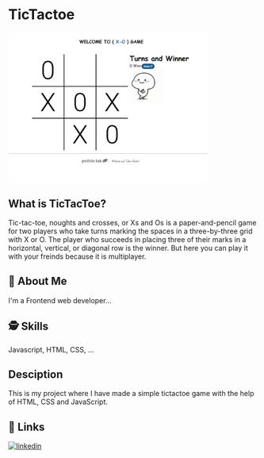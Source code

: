 
# TicTactoe

<img align="center" width="80%" src="https://github.com/MhmdTahaSheRif/X-O-GAME/blob/main/img/Screenshot 2024-12-11 133134.png">

## What is TicTacToe?
Tic-tac-toe, noughts and crosses, or Xs and Os is a paper-and-pencil game for two players who take turns marking the spaces in a three-by-three grid with X or O. The player who succeeds in placing three of their marks in a horizontal, vertical, or diagonal row is the winner. But here you can play it with your freinds because it is multiplayer.

## 🚀 About Me
I'm a Frontend web developer...

  
## 🕵️‍ Skills
Javascript, HTML, CSS, ...

## Desciption
This is my project where I have made a simple tictactoe game with the help of HTML, CSS and JavaScript.

## 🔗 Links

[![linkedin](https://img.shields.io/badge/linkedin-0A66C2?style=for-the-badge&logo=linkedin&logoColor=white)](https://www.linkedin.com/in/mohamed-taha-sherif/)
